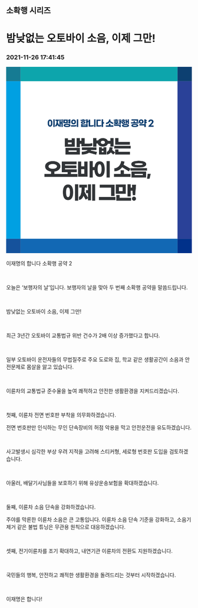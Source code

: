 ## 소확행 시리즈
# 밤낮없는 오토바이 소음, 이제 그만!
### 2021-11-26 17:41:45
![밤낮없는 오토바이 소음, 이제 그만!](002.png)

이재명의 합니다 소확행 공약 2

​

오늘은 ‘보행자의 날’입니다. 보행자의 날을 맞아 두 번째 소확행 공약을 말씀드립니다.

​

밤낮없는 오토바이 소음, 이제 그만!

​

최근 3년간 오토바이 교통법규 위반 건수가 2배 이상 증가했다고 합니다.

​

일부 오토바이 운전자들의 무법질주로 주요 도로와 집, 학교 같은 생활공간이 소음과 안전문제로 몸살을 앓고 있습니다.

​

이륜차의 교통법규 준수율을 높여 쾌적하고 안전한 생활환경을 지켜드리겠습니다.

​

첫째, 이륜차 전면 번호판 부착을 의무화하겠습니다.

전면 번호판만 인식하는 무인 단속장비의 허점 악용을 막고 안전운전을 유도하겠습니다.

​

사고발생시 심각한 부상 우려 지적을 고려해 스티커형, 세로형 번호판 도입을 검토하겠습니다.

​

아울러, 배달기사님들을 보호하기 위해 유상운송보험을 확대하겠습니다.

​

둘째, 이륜차 소음 단속을 강화하겠습니다.

주야를 막론한 이륜차 소음은 큰 고통입니다. 이륜차 소음 단속 기준을 강화하고, 소음기 제거 같은 불법 튜닝은 무관용 원칙으로 대응하겠습니다.

​

셋째, 전기이륜차를 조기 확대하고, 내연기관 이륜차의 전환도 지원하겠습니다.

​

국민들의 행복, 안전하고 쾌적한 생활환경을 돌려드리는 것부터 시작하겠습니다.

​

이재명은 합니다!